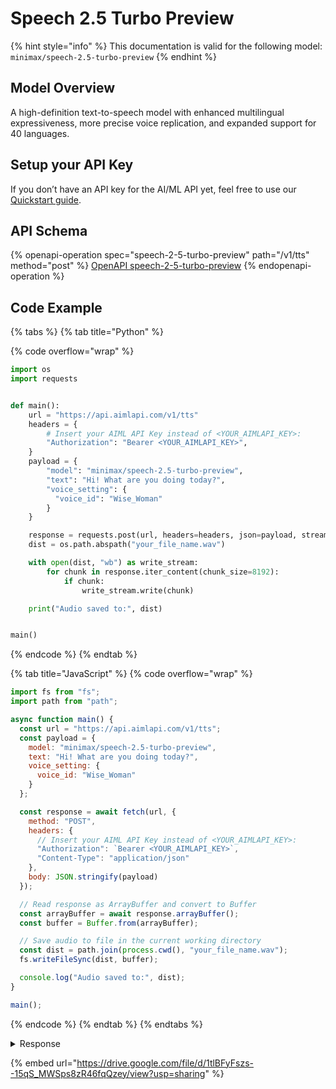 # Speech 2.5 Turbo Preview



{% hint style="info" %}
This documentation is valid for the following model:    `minimax/speech-2.5-turbo-preview`
{% endhint %}

## Model Overview

A high-definition text-to-speech model with enhanced multilingual expressiveness, more precise voice replication, and expanded support for 40 languages.

## Setup your API Key

If you don’t have an API key for the AI/ML API yet, feel free to use our [Quickstart guide](https://docs.aimlapi.com/quickstart/setting-up).

## API Schema

{% openapi-operation spec="speech-2-5-turbo-preview" path="/v1/tts" method="post" %}
[OpenAPI speech-2-5-turbo-preview](https://raw.githubusercontent.com/aimlapi/api-docs/refs/heads/main/docs/api-references/speech-models/MiniMax/speech-2.5-turbo-preview.json)
{% endopenapi-operation %}

## Code Example

{% tabs %}
{% tab title="Python" %}


{% code overflow="wrap" %}
```python
import os
import requests


def main():
    url = "https://api.aimlapi.com/v1/tts"
    headers = {
        # Insert your AIML API Key instead of <YOUR_AIMLAPI_KEY>:
        "Authorization": "Bearer <YOUR_AIMLAPI_KEY>",
    }
    payload = {
        "model": "minimax/speech-2.5-turbo-preview",
        "text": "Hi! What are you doing today?",
        "voice_setting": {
          "voice_id": "Wise_Woman"
        }
    }

    response = requests.post(url, headers=headers, json=payload, stream=True)
    dist = os.path.abspath("your_file_name.wav")

    with open(dist, "wb") as write_stream:
        for chunk in response.iter_content(chunk_size=8192):
            if chunk:
                write_stream.write(chunk)

    print("Audio saved to:", dist)


main()
```
{% endcode %}
{% endtab %}

{% tab title="JavaScript" %}
{% code overflow="wrap" %}
```javascript
import fs from "fs";
import path from "path";

async function main() {
  const url = "https://api.aimlapi.com/v1/tts";
  const payload = {
    model: "minimax/speech-2.5-turbo-preview",
    text: "Hi! What are you doing today?",
    voice_setting: {
      voice_id: "Wise_Woman"
    }
  };

  const response = await fetch(url, {
    method: "POST",
    headers: {
      // Insert your AIML API Key instead of <YOUR_AIMLAPI_KEY>:
      "Authorization": `Bearer <YOUR_AIMLAPI_KEY>`,
      "Content-Type": "application/json"
    },
    body: JSON.stringify(payload)
  });

  // Read response as ArrayBuffer and convert to Buffer
  const arrayBuffer = await response.arrayBuffer();
  const buffer = Buffer.from(arrayBuffer);

  // Save audio to file in the current working directory
  const dist = path.join(process.cwd(), "your_file_name.wav");
  fs.writeFileSync(dist, buffer);

  console.log("Audio saved to:", dist);
}

main();
```
{% endcode %}
{% endtab %}
{% endtabs %}

<details>

<summary>Response</summary>

```
Audio saved to: c:\Users\user\Documents\Python Scripts\TTSes\your_file_name.wav
```

</details>

{% embed url="https://drive.google.com/file/d/1tlBFyFszs--15qS_MWSps8zR46fqQzey/view?usp=sharing" %}
